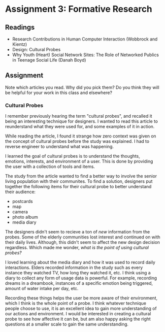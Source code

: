 # Assignment 3: Formative Research

## Readings

- Research Contributions in Human Computer Interaction (Wobbrock and Kientz)
- Design: Cultural Probes
- Why Youth (Heart) Social Network Sites: The Role of Networked Publics in Teenage Social Life (Danah Boyd)

## Assignment

Note which articles you read. Why did you pick them? Do you think they will be helpful for your work in this class and elsewhere?

### Cultural Probes

I remember previously hearing the term "cultural probes", and recalled it being an interesting technique for designers. I wanted to read this article to reunderstand what they were used for, and some examples of it in action.

While reading the article, I found it strange how zero context was given on the concept of cultural probes before the study was explained. I had to reverse engineer to understand what was happening.
 
 I learned the goal of cultural probes is to understand the thoughts, emotions, interests, and environment of a user. This is done by providing the user with a collection of tools and items.

The study from the article wanted to find a better way to involve the senior living population with their communites. To find a solution, designers put together the following items for their cultural probe to better understand their audience:

- postcards
- map
- camera
- photo album
- media diary

The designers didn't seem to recieve a ton of *new* information from the probes. Some of the elderly communities lost interest and continued on with their daily lives. Although, this didn't seem to affect the new design decision regardless. Which made me wonder, *what is the point of using cultural probes?*

I loved learning about the media diary and how it was used to record daily interactions. Elders recorded information in the study such as every instance they watched TV, how long they watched it, etc. I think using a diary to collect any form of usage data is powerful. For example, recording dreams in a dreambook, instances of a specific emotion being triggered, amount of water intake per day, etc.

Recording these things helps the user be more aware of their environment, which I think is the whole point of a probe. I think whatever technique people choose to use, it is an excellent idea to gain more understanding of our actions and environment. I would be interested in creating a cultural probe to see how affective it can be, but am also happy asking the right questions at a smaller scale to gain the same understanding.
